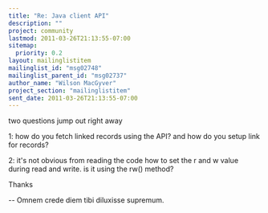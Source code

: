 ```yaml
---
title: "Re: Java client API"
description: ""
project: community
lastmod: 2011-03-26T21:13:55-07:00
sitemap:
  priority: 0.2
layout: mailinglistitem
mailinglist_id: "msg02748"
mailinglist_parent_id: "msg02737"
author_name: "Wilson MacGyver"
project_section: "mailinglistitem"
sent_date: 2011-03-26T21:13:55-07:00
---
```



two questions jump out right away

1: how do you fetch linked records using the API? and how do you setup
link for records?

2: it's not obvious from reading the code how to set the r and w value
during read and write. is it
using the rw() method?

Thanks

-- 
Omnem crede diem tibi diluxisse supremum.

